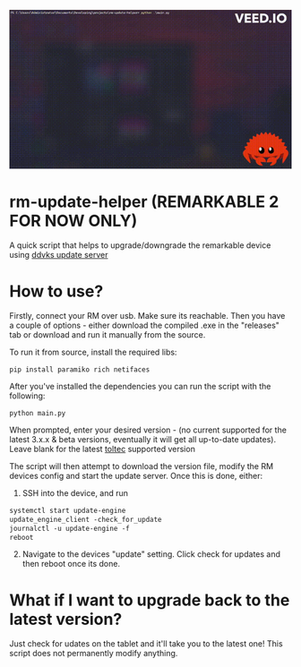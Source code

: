 <p align="center">
<img src="demo.gif">
  
# rm-update-helper (REMARKABLE 2 FOR NOW ONLY) 
A quick script that helps to upgrade/downgrade the remarkable device using [ddvks update server](https://github.com/ddvk/remarkable-update)

# How to use?

Firstly, connect your RM over usb. Make sure its reachable.
Then you have a couple of options - either download the compiled .exe in the "releases" tab or download and run it manually from the source.

To run it from source, install the required libs:
```shell
pip install paramiko rich netifaces
```

After you've installed the dependencies you can run the script with the following:

```shell
python main.py
```

When prompted, enter your desired version - (no current supported for the latest 3.x.x & beta versions, eventually it will get all up-to-date updates). Leave blank for the latest [toltec](https://toltec-dev.org/) supported version

The script will then attempt to download the version file, modify the RM devices config and start the update server. Once this is done, either:

1) SSH into the device, and run
```
systemctl start update-engine
update_engine_client -check_for_update
journalctl -u update-engine -f
reboot
```
2) Navigate to the devices "update" setting. Click check for updates and then reboot once its done.

# What if I want to upgrade back to the latest version?

Just check for udates on the tablet and it'll take you to the latest one! This script does not permanently modify anything. 

